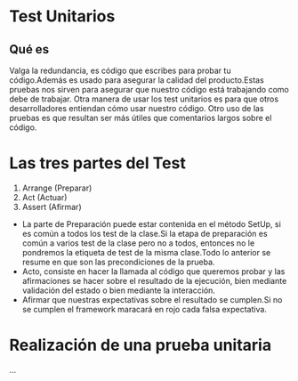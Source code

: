 # Test Unitarios

## Qué es
Valga la redundancia, es código que escribes para probar tu código.Además es usado para asegurar la calidad del producto.Estas pruebas nos sirven para asegurar que nuestro código está trabajando como debe de trabajar. Otra manera de usar los test unitarios es para que otros desarrolladores entiendan cómo usar nuestro código. Otro uso  de las pruebas es  que resultan ser más útiles que comentarios largos sobre el código.
# Las tres partes del Test
1. Arrange (Preparar)
2. Act (Actuar)
3. Assert (Afirmar)

 - La parte de Preparación puede estar contenida en el método SetUp, si es común a todos los test de la clase.Si la etapa de preparación es común a varios test de la clase pero no a todos, entonces no le pondremos la etiqueta de test de la misma clase.Todo lo anterior se resume en que son las precondiciones de la prueba.
 - Acto, consiste en hacer  la llamada al código que queremos probar y las afirmaciones se hacer sobre el resultado de la ejecución, bien mediante validación del estado o bien mediante la interacción.
 - Afirmar  que nuestras expectativas sobre el resultado se cumplen.Si no se cumplen el framework maracará en rojo cada falsa expectativa.


# Realización de una prueba unitaria
...
